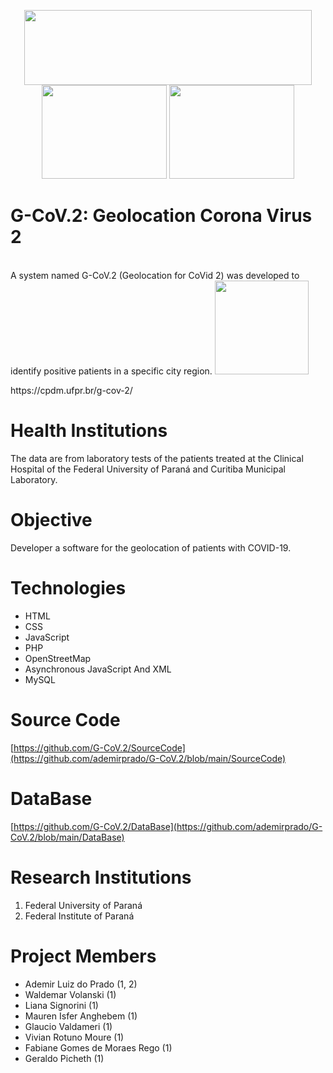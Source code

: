 <p align="center">
  <img width="460" height="120" src=https://latamt.ieeer9.org/public/journals/1/submission_8872_12431_coverImage_en_US.png>
  <br>
  <img width="200" height="150" src=https://upload.wikimedia.org/wikipedia/commons/thumb/2/25/Instituto_Federal_do_Paran%C3%A1_-_Marca_Vertical_2015.svg/279px-Instituto_Federal_do_Paran%C3%A1_-_Marca_Vertical_2015.svg.png>
  <img width="200" height="150" src=http://www.ufpr.br/portalufpr/wp-content/uploads/2015/11/ufpr_25.jpg>
  <br>
<h1>G-CoV.2: Geolocation Corona Virus 2</h1>
<br>
  A system named G-CoV.2 (Geolocation for CoVid 2) was developed to identify positive patients in a specific city region.
  <img width="150" height="150" src=https://cpdm.ufpr.br/wp-content/uploads/2023/03/g-cov2.png>
</p>
https://cpdm.ufpr.br/g-cov-2/

# Health Institutions
The data are from laboratory tests of the patients treated at the Clinical Hospital of the Federal University of Paraná and Curitiba Municipal Laboratory.

# Objective
Developer a software for the geolocation of patients with COVID-19. 

# Technologies
<ul>
  <li>HTML</li>
  <li>CSS</li>
  <li>JavaScript</li>
  <li>PHP</li>
  <li>OpenStreetMap</li>
  <li>Asynchronous JavaScript And XML</li>
  <li>MySQL</li>
</ul>

# Source Code
[https://github.com/G-CoV.2/SourceCode](https://github.com/ademirprado/G-CoV.2/blob/main/SourceCode)

# DataBase
[https://github.com/G-CoV.2/DataBase](https://github.com/ademirprado/G-CoV.2/blob/main/DataBase)

# Research Institutions
<ol>
  <li>Federal University of Paraná</li>
  <li>Federal Institute of Paraná</li>
</ol>  

# Project Members
<ul>  
  <li>Ademir Luiz do Prado (1, 2)</li>
  <li>Waldemar Volanski (1)</li>
  <li>Liana Signorini (1)</li>
  <li>Mauren Isfer Anghebem (1)</li>
  <li>Glaucio Valdameri (1)</li>
  <li>Vivian Rotuno Moure (1)</li>
  <li>Fabiane Gomes de Moraes Rego (1)</li>
  <li>Geraldo Picheth (1)</li>
</ul>
